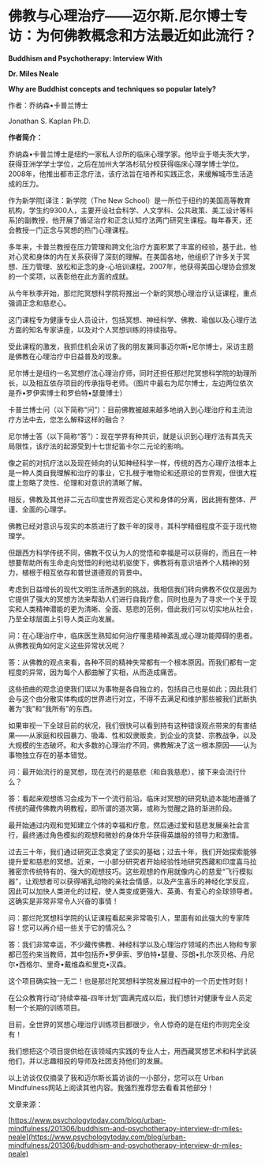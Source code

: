 # 佛教与心理治疗——迈尔斯.尼尔博士专访：为何佛教概念和方法最近如此流行？

**Buddhism and Psychotherapy: Interview With**

**Dr. Miles Neale**

**Why are Buddhist concepts and techniques so popular lately?**

作者：乔纳森•卡普兰博士

Jonathan S. Kaplan Ph.D.

**作者简介：**

乔纳森•卡普兰博士是纽约一家私人诊所的临床心理学家。他毕业于塔夫茨大学，获得亚洲学学士学位，之后在加州大学洛杉矶分校获得临床心理学博士学位。2008年，他推出都市正念疗法，该疗法旨在培养和实践正念，来缓解城市生活造成的压力。

作为新学院\[译注：新学院（The New School）是一所位于纽约的美国高等教育机构，学生约9300人，主要开设社会科学、人文学科、公共政策、美工设计等科系\]的副教授，他开展了循证治疗和正念认知疗法两门研究生课程。每年春天，还会教授一门正念与冥想的热门心理课程。

多年来，卡普兰教授在压力管理和跨文化治疗方面积累了丰富的经验，基于此，他对心灵和身体的内在关系获得了深刻的理解。在美国各地，他组织了许多关于冥想、压力管理、放松和正念的身-心培训课程。2007年，他获得美国心理协会颁发的一个奖项，以表彰他在此方面的成就。

从今年秋季开始，那烂陀冥想科学院将推出一个新的冥想心理治疗认证课程，重点强调正念和慈悲心。

这门课程专为健康专业人员设计，包括冥想、神经科学、佛教、瑜伽以及心理疗法方面的知名专家讲座，以及对个人冥想训练的持续指导。

受此课程的激发，我抓住机会采访了我的朋友兼同事迈尔斯•尼尔博士，采访主题是佛教在心理治疗中日益普及的现象。

尼尔博士是纽约一名冥想疗法心理治疗师，同时还担任那烂陀冥想科学院的助理所长，以及相互依存项目的传承指导老师。（图片中最右为尼尔博士，左边两位依次是乔•罗伊索博士和罗伯特•瑟曼博士）

卡普兰博士问（以下简称“问”）：目前佛教被越来越多地纳入到心理治疗和主流治疗方法中去，您怎么解释这样的融合？

尼尔博士答（以下简称“答”）：现在学界有种共识，就是认识到心理疗法有其先天局限性，该疗法的起源受到十七世纪笛卡尔二元论的影响。

像之前的对抗疗法以及现在倾向的认知神经科学一样，传统的西方心理疗法根本上是一种人类自我理解和治疗的事业，它扎根于唯物论和还原论的世界观，但很大程度上忽略了灵性、伦理和对意识的清晰了解。

相反，佛教及其他非二元古印度世界观否定心灵和身体的分离，因此拥有整体、严谨、全面的心理学。

佛教已经对意识与现实的本质进行了数千年的探寻，其科学精细程度不亚于现代物理学。

但跟西方科学传统不同，佛教不仅认为人的觉悟和幸福是可以获得的，而且在一种想要帮助所有生命走向觉悟的利他动机驱使下，佛教将有意识培养个人精神的努力，植根于相互依存和普世道德观的背景中。

考虑到日益增长的现代文明生活所遇到的挑战，我相信我们转向佛教不仅仅是因为它提供了强大的冥想方法来帮助人们进行自我疗愈，同时也是为了寻求一个关于现实和人类精神潜能的更为清晰、全面、慈悲的范例，借此我们可以切实地从社会，乃至全球层面上引导人类正向发展。

问：在心理治疗中，临床医生熟知如何治疗罹患精神紊乱或心理功能障碍的患者。从佛教视角如何定义这些异常状况呢？

答：从佛教的观点来看，各种不同的精神失常都有一个根本原因。而我们都有一定程度的异常，因为每个人都曲解了实相，从而造成痛苦。

这些扭曲的观念迫使我们误以为事物是各自独立的，包括自己也是如此；因此我们会与这个由分散实体构成的世界进行对立，不得不去满足和维护那些被我们武断执著为“我”和“我所有”的东西。

如果审视一下全球目前的状况，我们很快可以看到持有这种错误观点带来的有害结果——从家庭和校园暴力、吸毒、性和奴隶贩卖，到企业的贪婪、宗教战争，以及大规模的生态破坏。和大多数的心理治疗不同，佛教解决了这一根本原因——认为事物独立存在的基本错觉。

问：最开始流行的是冥想，现在流行的是慈悲（和自我慈悲），接下来会流行什么？

答：看起来观想练习会成为下一个流行前沿。临床对冥想的研究轨迹本能地遵循了传统的藏传佛教内明教程，即所谓的道次第，或称为觉醒之路的渐进阶段。

最开始通过内观和觉知建立个体的幸福和疗愈，然后通过爱和慈悲发展亲社会言行，最终通过角色模拟的观想和微妙的身体升华获得英雄般的领导力和激情。

过去三十年，我们通过研究正念奠定了坚实的基础；过去十年，我们开始探索能够提升爱和慈悲的冥想。近来，一小部分研究者开始经验性地研究西藏和印度喜马拉雅密宗传统特有的、强大的观想技巧。这些观想的作用就像内心的慈爱“飞行模拟器”，让观想者可以获得哺乳动物的亲社会情感，以及产生喜乐的神经化学反应，因此可以加快人类进化的过程，使人类变成更强大、英勇、有爱心的全球领导者。这确实是非常非常令人兴奋的事情！

问：那烂陀冥想科学院的认证课程看起来非常吸引人，里面有如此强大的专家阵容！您可以再介绍一些关于它的情况么？

答：我们非常幸运，不少藏传佛教、神经科学以及心理治疗领域的杰出人物和专家都已签约来当教师，其中包括乔•罗伊索、罗伯特•瑟曼、莎朗•扎尔茨贝格、丹尼尔•西格尔、里奇•戴维森和里克•汉森。

这个项目确实独一无二！也是那烂陀冥想科学院发展过程中的一个历史性时刻！

在公众教育行动“持续幸福-四年计划”圆满完成以后，我们想针对健康专业人员定制一个长期的训练项目。

目前，全世界的冥想心理治疗训练项目都很少，令人惊奇的是在纽约市则完全没有！

我们想把这个项目提供给在该领域内实践的专业人士，用西藏冥想艺术和科学武装他们，并以志趣相投的导师及社团支持他们的发展。

以上访谈仅仅摘录了我和迈尔斯长篇访谈的一小部分，您可以在 Urban Mindfulness网站上阅读其他内容。我强烈推荐您去看看其他部分！

文章来源：

[https://www.psychologytoday.com/blog/urban-mindfulness/201306/buddhism-and-psychotherapy-interview-dr-miles-neale](https://www.psychologytoday.com/blog/urban-mindfulness/201306/buddhism-and-psychotherapy-interview-dr-miles-neale)

